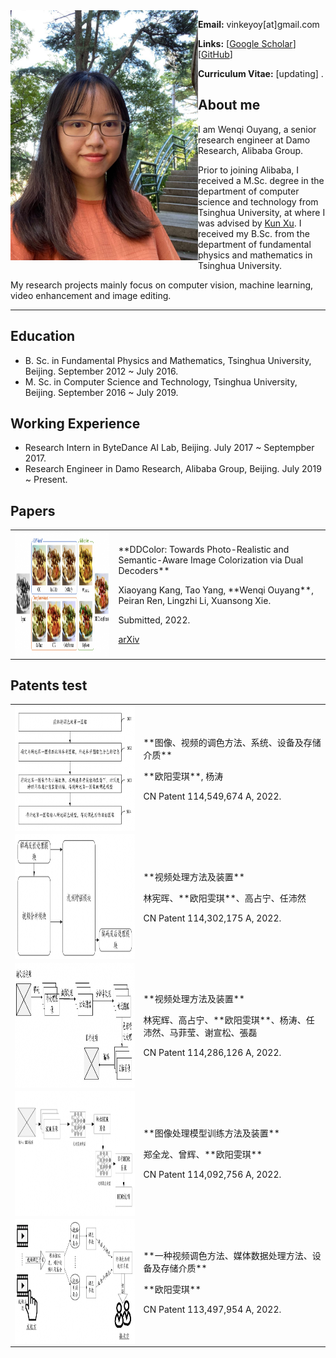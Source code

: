<img align="left" width="300" height="400" src="data/my_photo.jpg">

**Email:** vinkeyoy[at]gmail.com

**Links:** [[Google Scholar](https://scholar.google.com/citations?user=pYeM5JUAAAAJ&hl=zh-CN)] [[GitHub](https://github.com/Vicky0522)]

**Curriculum Vitae:** [updating] .


## About me
I am Wenqi Ouyang, a senior research engineer at Damo Research, Alibaba Group.

Prior to joining Alibaba, I received a M.Sc. degree in the department of computer science and technology from Tsinghua University, at where I was advised by [Kun Xu](https://cg.cs.tsinghua.edu.cn/people/~kun/). I received my B.Sc. from the department of fundamental physics and mathematics in Tsinghua University.

My research projects mainly focus on computer vision, machine learning, video enhancement and image editing.

---

## Education
* B. Sc. in Fundamental Physics and Mathematics, Tsinghua University, Beijing. September 2012 ~ July 2016.
* M. Sc. in Computer Science and Technology, Tsinghua University, Beijing. September 2016 ~ July 2019.

## Working Experience
* Research Intern in ByteDance AI Lab, Beijing. July 2017 ~ Septempber 2017.
* Research Engineer in Damo Research, Alibaba Group, Beijing. July 2019 ~ Present.

## Papers
<table>
  <tr>
    <td><img align="left" width="360" height="200" src="data/paper_figure/ddcolor.png"></td>
    <td>
      <p>**DDColor: Towards Photo-Realistic and Semantic-Aware Image Colorization via Dual Decoders**</p>
      <p>Xiaoyang Kang, Tao Yang, **Wenqi Ouyang**, Peiran Ren, Lingzhi Li, Xuansong Xie.</p>
      <p>Submitted, 2022.</p>
      <p><a href="https://arxiv.org/abs/2212.11613" target="_blank" rel="noopener">
				 <i class="fa fa-file" aria-hidden="true"></i> arXiv </a> 
      </p>
    </td>
  </tr>
</table>


## Patents test
<table>
  <tr>
    <td><img align="left" width="320" height="200" src="data/paper_figure/patent_1.png"></td>
    <td>
      <p>**图像、视频的调色方法、系统、设备及存储介质**</p>
      <p>**欧阳雯琪**, 杨涛</p>
      <p>CN Patent 114,549,674 A, 2022.</p>
    </td>
  </tr>
  <tr>
    <td><img align="left" width="360" height="200" src="data/paper_figure/patent_2.png"></td>
    <td>
      <p>**视频处理方法及装置**</p>
      <p>林宪晖、**欧阳雯琪**、高占宁、任沛然</p>
      <p>CN Patent 114,302,175 A, 2022.</p>
    </td>
  </tr>
  <tr>
    <td><img align="left" width="360" height="200" src="data/paper_figure/patent_3.png"></td>
    <td>
      <p>**视频处理方法及装置**</p>
      <p>林宪辉、高占宁、**欧阳雯琪**、杨涛、任沛然、马菲莹、谢宣松、張磊</p>
      <p>CN Patent 114,286,126 A, 2022.</p>
    </td>
  </tr>
  <tr>
    <td><img align="left" width="360" height="200" src="data/paper_figure/patent_4.png"></td>
    <td>
      <p>**图像处理模型训练方法及装置**</p>
      <p>郑全龙、曾辉、**欧阳雯琪**</p>
      <p>CN Patent 114,092,756 A, 2022.</p>
    </td>
  </tr>
  <tr>
    <td><img align="left" width="360" height="200" src="data/paper_figure/patent_5.png"></td>
    <td>
      <p>**一种视频调色方法、媒体数据处理方法、设备及存储介质**</p>
      <p>**欧阳雯琪**</p>
      <p>CN Patent 113,497,954 A, 2022.</p>
    </td>
  </tr>
</table>

